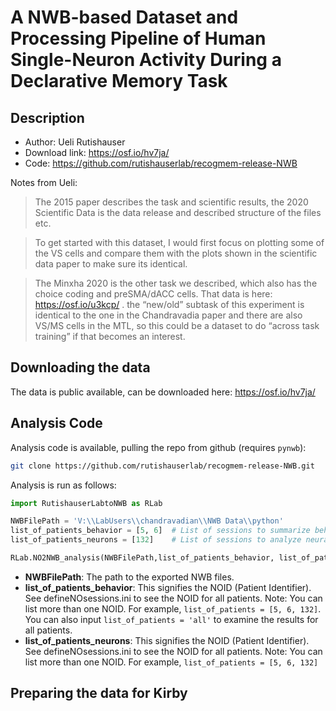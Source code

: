 # A NWB-based Dataset and Processing Pipeline of Human Single-Neuron Activity During a Declarative Memory Task

## Description
- Author: Ueli Rutishauser
- Download link: https://osf.io/hv7ja/
- Code: https://github.com/rutishauserlab/recogmem-release-NWB

Notes from Ueli:
> The 2015 paper describes the task and scientific results, the 2020 Scientific Data is the data release and described structure of the files etc. 

> To get started with this dataset, I would first focus on plotting some of the VS cells and compare them with the plots shown in the scientific data paper to make sure its identical.

> The Minxha 2020 is the other task we described, which also has the choice coding and preSMA/dACC cells. That data is here: https://osf.io/u3kcp/   . the “new/old” subtask of this experiment is identical to the one in the Chandravadia paper and there are also VS/MS cells in the MTL, so this could be a dataset to do “across task training” if that becomes an interest.


## Downloading the data
The data is public available, can be downloaded here: https://osf.io/hv7ja/


## Analysis Code
Analysis code is available, pulling the repo from github (requires `pynwb`):
```bash
git clone https://github.com/rutishauserlab/recogmem-release-NWB.git
```

Analysis is run as follows:
```python 
import RutishauserLabtoNWB as RLab

NWBFilePath = 'V:\\LabUsers\\chandravadian\\NWB Data\\python'
list_of_patients_behavior = [5, 6]  # List of sessions to summarize behavior. Set to [] to skip
list_of_patients_neurons = [132]    # List of sessions to analyze neural data for. Set to [] to skip

RLab.NO2NWB_analysis(NWBFilePath,list_of_patients_behavior, list_of_patients_neurons)

```

* **NWBFilePath**: The path to the exported NWB files. 
* **list_of_patients_behavior**: This signifies the NOID (Patient Identifier). See defineNOsessions.ini to see the NOID for all patients. Note: You can list more than one NOID. For example, ```list_of_patients = [5, 6, 132]```. You can also input ```list_of_patients = 'all'``` to examine the results for all patients. 
* **list_of_patients_neurons**: This signifies the NOID (Patient Identifier). See defineNOsessions.ini to see the NOID for all patients. Note: You can list more than one NOID. For example, ```list_of_patients = [5, 6, 132]```

## Preparing the data for Kirby
